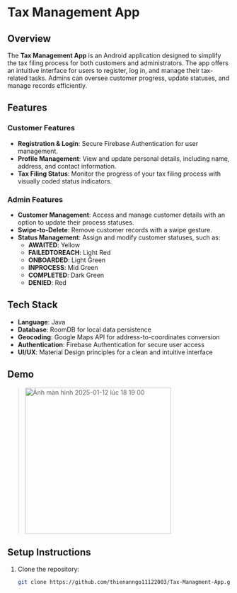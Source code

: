 # Tax Management App  

## Overview  
The **Tax Management App** is an Android application designed to simplify the tax filing process for both customers and administrators. The app offers an intuitive interface for users to register, log in, and manage their tax-related tasks. Admins can oversee customer progress, update statuses, and manage records efficiently.  

## Features  
### Customer Features  
- **Registration & Login**: Secure Firebase Authentication for user management.  
- **Profile Management**: View and update personal details, including name, address, and contact information.  
- **Tax Filing Status**: Monitor the progress of your tax filing process with visually coded status indicators.  

### Admin Features  
- **Customer Management**: Access and manage customer details with an option to update their process statuses.  
- **Swipe-to-Delete**: Remove customer records with a swipe gesture.  
- **Status Management**: Assign and modify customer statuses, such as:  
  - **AWAITED**: Yellow  
  - **FAILEDTOREACH**: Light Red  
  - **ONBOARDED**: Light Green  
  - **INPROCESS**: Mid Green  
  - **COMPLETED**: Dark Green  
  - **DENIED**: Red  

## Tech Stack  
- **Language**: Java  
- **Database**: RoomDB for local data persistence  
- **Geocoding**: Google Maps API for address-to-coordinates conversion  
- **Authentication**: Firebase Authentication for secure user access  
- **UI/UX**: Material Design principles for a clean and intuitive interface  

## Demo  
> <img width="330" alt="Ảnh màn hình 2025-01-12 lúc 18 19 00" src="https://github.com/user-attachments/assets/88527e2d-b11a-4274-8d91-5e82b398a764" />


## Setup Instructions  
1. Clone the repository:  
   ```bash  
   git clone https://github.com/thienanngo11122003/Tax-Managment-App.git  
